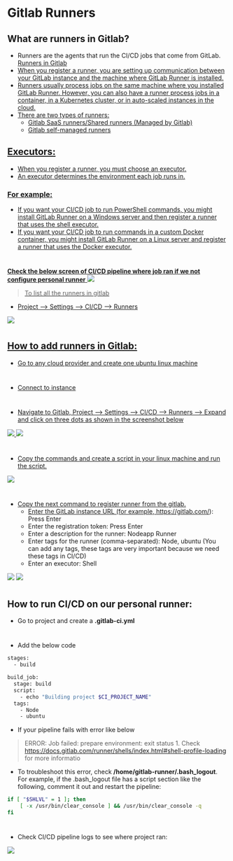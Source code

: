 # Gitlab Runners

## What are runners in Gitlab?
- Runners are the agents that run the CI/CD jobs that come from GitLab. <a href="https://docs.gitlab.com/runner/">Runners in Gitlab</b>
- When you register a runner, you are setting up communication between your GitLab instance and the machine where GitLab Runner is installed.
- Runners usually process jobs on the same machine where you installed GitLab Runner. However, you can also have a runner process jobs in a container, in a Kubernetes cluster, or in auto-scaled instances in the cloud.
- There are two types of runners:
  - Gitlab SaaS runners/Shared runners (Managed by Gitlab)
  - Gitlab self-managed runners   

## Executors:
- When you register a runner, you must choose an executor.
- An executor determines the environment each job runs in.

### For example:

- If you want your CI/CD job to run PowerShell commands, you might install GitLab Runner on a Windows server and then register a runner that uses the shell executor.
- If you want your CI/CD job to run commands in a custom Docker container, you might install GitLab Runner on a Linux server and register a runner that uses the Docker executor.

#
<b>Check the below screen of CI/CD pipeline where job ran if we not configure personal runner</b>
<img src="https://github.com/DevMadhup/GitLab-Zero-to-Hero/blob/main/Assets/Shared-runner.png" />

> To list all the runners in gitlab
- Project --> Settings --> CI/CD --> Runners
<img src="https://github.com/DevMadhup/GitLab-Zero-to-Hero/blob/main/Assets/No-of-SharedRunners.png" />

#
## How to add runners in Gitlab:
- Go to any cloud provider and create one ubuntu linux machine

#
- Connect to instance

#
- Navigate to Gitlab, Project --> Settings --> CI/CD --> Runners --> Expand and click on three dots as shown in the screenshot below
<img src="https://github.com/DevMadhup/GitLab-Zero-to-Hero/blob/main/Assets/RegisterRunner-1.png" />
<img src="https://github.com/DevMadhup/GitLab-Zero-to-Hero/blob/main/Assets/RegisterRunner-commands.png" />

#
- Copy the commands and create a script in your linux machine and run the script.
<img src="https://github.com/DevMadhup/GitLab-Zero-to-Hero/blob/main/Assets/Runner-Script.png" />

#
- Copy the next command to register runner from the gitlab.
  - Enter the GitLab instance URL (for example, https://gitlab.com/): Press Enter
  - Enter the registration token: Press Enter
  - Enter a description for the runner: Nodeapp Runner
  - Enter tags for the runner (comma-separated): Node, ubuntu (You can add any tags, these tags are very important because we need these tags in CI/CD)
  - Enter an executor: Shell

<img src="https://github.com/DevMadhup/GitLab-Zero-to-Hero/blob/main/Assets/Runner-registered%20successfully.png" />
<img src="https://github.com/DevMadhup/GitLab-Zero-to-Hero/blob/main/Assets/Runner-web.png" />

#
## How to run CI/CD on our personal runner:
- Go to project and create a <b>.gitlab-ci.yml</b>

#
- Add the below code
```bash
stages:
  - build

build_job:
  stage: build
  script:
    - echo "Building project $CI_PROJECT_NAME"
  tags:
    - Node
    - ubuntu
```
- If your pipeline fails with error like below
> ERROR: Job failed: prepare environment: exit status 1. Check https://docs.gitlab.com/runner/shells/index.html#shell-profile-loading for more informatio

- To troubleshoot this error, check <b>/home/gitlab-runner/.bash_logout</b>. For example, if the .bash_logout file has a script section like the following, comment it out and restart the pipeline:
```bash
if [ "$SHLVL" = 1 ]; then
    [ -x /usr/bin/clear_console ] && /usr/bin/clear_console -q
fi
```

#
- Check CI/CD pipeline logs to see where project ran:
<img src="https://github.com/DevMadhup/GitLab-Zero-to-Hero/blob/main/Assets/Ran-onRunner.png" />

#
